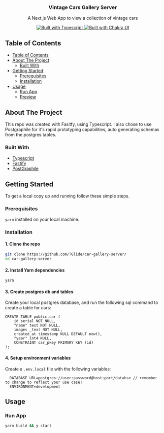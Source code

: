 <p align="center">
  <h3 align="center">Vintage Cars Gallery Server</h3>
  <p align="center">
    A Next.js Web App to view a collection of vintage cars
  </p>
  <p align="center">
    <a href="https://www.typescriptlang.org/">
      <img src="https://img.shields.io/badge/types-typescript-%23007ACC?style=for-the-badge&logo=typescript" alt="Built with Typescript">
    </a>
    <a href="#">
      <img src="https://img.shields.io/badge/schemas-GraphQL-%23E434AA?style=for-the-badge&logo=graphql" alt="Built with Chakra UI">
    </a>
  </p>
</p>

<!-- TABLE OF CONTENTS -->

## Table of Contents

- [Table of Contents](#table-of-contents)
- [About The Project](#about-the-project)
  - [Built With](#built-with)
- [Getting Started](#getting-started)
  - [Prerequisites](#prerequisites)
  - [Installation](#installation)
- [Usage](#usage)
  - [Run App](#run-app)
  - [Preview](#preview)

<!-- ABOUT THE PROJECT -->

## About The Project

This repo was created with Fasitfy, using Typescript. I also chose to use Postgraphile for it's rapid prototyping capabilities, auto generating schemas from the postgres tables.

### Built With

-   [Typescript](https://www.typescriptlang.org/)
-   [Fastify](https://www.fastify.io/)
-   [PostGraphile](https://www.graphile.org/postgraphile/introduction/)

## Getting Started

To get a local copy up and running follow these simple steps.

### Prerequisites

`yarn` installed on your local machine.

### Installation

#### 1. Clone the repo

```sh
git clone https://github.com/TGlide/car-gallery-server/
cd car-gallery-server
```

#### 2. Install Yarn dependencies

```sh
yarn
```

#### 3. Create postgres db and tables

Create your local postgres database, and run the following sql command to create a table for cars:

```
CREATE TABLE public.car (
	id serial NOT NULL,
	"name" text NOT NULL,
	images _text NOT NULL,
	created_at timestamp NULL DEFAULT now(),
	"year" int4 NULL,
	CONSTRAINT car_pkey PRIMARY KEY (id)
);
```

#### 4. Setup environment variables

Create a `.env.local` file with the following variables:
```
  DATABASE_URL=postgres://user:password@host:port/databse // remember to change to reflect your use case!
  ENVIRONMENT=development
```


## Usage

### Run App

```sh
yarn build && y start
```


